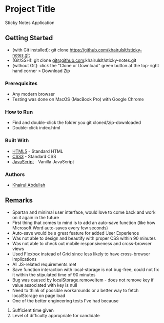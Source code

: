 # Project Title

Sticky Notes Application

## Getting Started

* (with Git installed): git clone https://github.com/khairulslt/sticky-notes.git
* (Git/SSH): git clone git@github.com:khairulslt/sticky-notes.git
* (without Git): click the "Clone or Download" green button at the top-right hand corner > Download Zip

### Prerequisites

* Any modern browser
* Testing was done on MacOS (MacBook Pro) with Google Chrome

### How to Run

* Find and double-click the folder you git cloned/zip-downloaded 
* Double-click index.html

### Built With

* [HTML5](https://developer.mozilla.org/en-US/docs/Web/Guide/HTML/HTML5) - Standard HTML
* [CSS3](https://developer.mozilla.org/en-US/docs/Web/CSS/CSS3) - Standard CSS
* [JavaScript](https://www.javascript.com/) - Vanilla JavaScript

### Authors

* [Khairul Abdullah](https://khairulslt.me)

## Remarks

* Spartan and minimal user interface, would love to come back and work on it again in the future
* First thing that comes to mind is to add an auto-save function (like how Microsoft Word auto-saves every few seconds)
* Auto-save would be a great feature for added User Experience
* Was not able to design and beautify with proper CSS within 90 minutes
* Was not able to check out mobile responsiveness and cross-browser views
* Used Flexbox instead of Grid since less likely to have cross-browser implications 
* All JS-related requirements met
* Save function interaction with local-storage is not bug-free, could not fix it within the stipulated time of 90 minutes
* Bug was caused by localStorage.removeItem - does not remove key if value associated with key is null
* Need to think of possible workarounds or a better way to fetch localStorage on page load
* One of the better engineering tests I've had because
1) Sufficient time given
2) Level of difficulty appropriate for candidate
